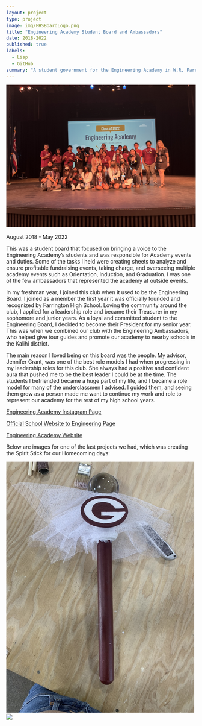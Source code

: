 ```yaml
---
layout: project
type: project
image: img/FHSBoardLogo.png
title: "Engineering Academy Student Board and Ambassadors"
date: 2018-2022
published: true
labels:
  - Lisp
  - GitHub
summary: "A student government for the Engineering Academy in W.R. Farrington High School"
---
```

<div style="text-align:center"> 
<img class="img-fluid" width="700px" class="center" src="../img/EnginAcadBoard.JPG" class="img-thumbnail" >
</div>

August 2018 - May 2022

This was a student board that focused on bringing a voice to the Engineering Academy’s students and was responsible for Academy events and duties. Some of the tasks I held were creating sheets to analyze and ensure profitable fundraising events, taking charge, and overseeing multiple academy events such as Orientation, Induction, and Graduation. I was one of the few ambassadors that represented the academy at outside events.

In my freshman year, I joined this club when it used to be the Engineering Board. I joined as a member the first year it was officially founded and recognized by Farrington High School. Loving the community around the club, I applied for a leadership role and became their Treasurer in my sophomore and junior years. As a loyal and committed student to the Engineering Board, I decided to become their President for my senior year. This was when we combined our club with the Engineering Ambassadors, who helped give tour guides and promote our academy to nearby schools in the Kalihi district.

The main reason I loved being on this board was the people. My advisor, Jennifer Grant, was one of the best role models I had when progressing in my leadership roles for this club. She always had a positive and confident aura that pushed me to be the best leader I could be at the time. The students I befriended became a huge part of my life, and I became a role model for many of the underclassmen I advised. I guided them, and seeing them grow as a person made me want to continue my work and role to represent our academy for the rest of my high school years. 

[Engineering Academy Instagram Page](https://www.instagram.com/fhs.engineering/)

[Official School Website to Engineering Page](https://www.farringtonhighschool.org/farrington-cte/farrington-engineering-academy/)

[Engineering Academy Website](https://sites.google.com/k12.hi.us/farrington-high-school/academies-of-farrington/engineering)


Below are images for one of the last projects we had, which was creating the Spirit Stick for our Homecoming days:

<div class="text-center p-4">
  <img width="500px" class="center" src="../img/Staff.jpeg" class="img-thumbnail" >
  <img width="500px" class="center" src="../img/JairaBoardPresident.JPG" class="img-thumbnail" >
</div>
